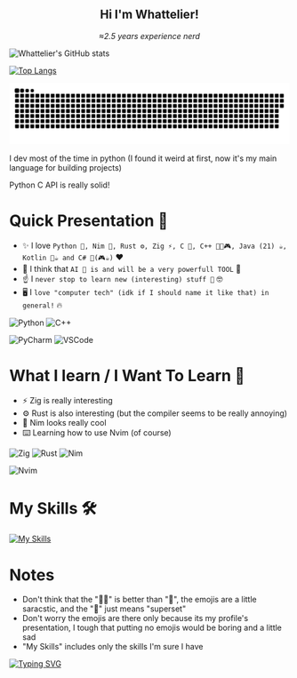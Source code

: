 <h2 align="center">Hi I'm <strong>Whattelier</strong>!</h2>

<p align="center"><i>≈2.5 years experience nerd</i></p>

![Whattelier's GitHub stats](https://github-readme-stats.vercel.app/api?username=Whattelier&show_icons=true&theme=onedark)

[![Top Langs](https://github-readme-stats-git-masterrstaa-rickstaa.vercel.app/api/top-langs/?username=Whattelier&theme=onedark)](https://github.com/Whattelier/github-readme-stats)

<img alt="snake eating my contributions" src="https://raw.githubusercontent.com/Whattelier/Whattelier/output/github-contribution-grid-snake-dark.svg" />

I dev most of the time in <span style="color: 'blue'">py</span><span style="color: 'yellow'">thon</span> (I found it weird at first, now it's my main language for building projects)

Python C API is really solid!

# Quick Presentation 👋
- ✨ I love `Python 🐍, Nim 👑, Rust ⚙️, Zig ⚡, C 👴, C++ 💪👴🎮, Java (21) ☕, Kotlin 💪☕ and C# 🥸(🎮☕)` ❤️
- 👀 I think that `AI 🤖 is and will be a very powerfull TOOL` 💪
- ☝️ I `never stop to learn new (interesting) stuff 📖` 🤓
- 🖥️ I `love "computer tech" (idk if I should name it like that) in general!` 🔥

![Python](https://img.shields.io/badge/Python-FFD43B?style=for-the-badge&logo=python&logoColor=blue)
![C++](https://img.shields.io/badge/C%2B%2B-00599C?style=for-the-badge&logo=c%2B%2B&logoColor=white)

![PyCharm](https://img.shields.io/badge/PyCharm-000000.svg?&style=for-the-badge&logo=PyCharm&logoColor=white)
![VSCode](https://img.shields.io/badge/VSCode-0078D4?style=for-the-badge&logo=visual%20studio%20code&logoColor=white)

# What I learn / I Want To Learn 📖
- ⚡ Zig is really interesting
- ⚙️ Rust is also interesting (but the compiler seems to be really annoying)
- 👑 Nim looks really cool
- ⌨️ Learning how to use Nvim (of course)

![Zig](https://img.shields.io/badge/zig-F7A41D?style=for-the-badge&logo=zig&logoColor=white)
![Rust](https://img.shields.io/badge/Rust-black?style=for-the-badge&logo=rust&logoColor=#E57324)
![Nim](https://img.shields.io/badge/Nim-FFE953?style=for-the-badge&logo=nim&logoColor=black)

![Nvim](https://img.shields.io/badge/NeoVim-%2357A143.svg?&style=for-the-badge&logo=neovim&logoColor=white)

# My Skills 🛠️
[![My Skills](https://skillicons.dev/icons?i=python,cpp)](https://skillicons.dev)

# Notes
- Don't think that the "💪👴" is better than "👴", the emojis are a little saracstic, and the "💪" just means "superset"
- Don't worry the emojis are there only because its my profile's presentation, I tough that putting no emojis would be boring and a little sad
- "My Skills" includes only the skills I'm sure I have

[![Typing SVG](https://readme-typing-svg.demolab.com/?lines=Hi+I'm+Whattelier!;≈2.5+years+experience+nerd&font="Consolas"&color=CA9F5F&duration=2500)](https://git.io/typing-svg)
